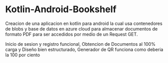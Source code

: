 # Kotlin-Android-Bookshelf

Creacion de una aplicacion en kotlin para android la cual usa contenedores de blobs y base de datos en azure cloud para almacenar 
documentos de formato PDF para ser accedidos por medio de un Request GET.

Inicio de sesion y registro funcional, Obtencion de Documentos al 100% 
carga y Diseño bien estructurado, Generador de QR funciona como deberia la 100 por ciento
